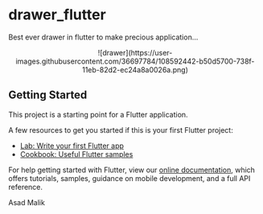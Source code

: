 <p align="center">
  <h1>drawer_flutter</h1>
  </p>

Best ever drawer in flutter to make precious application...

<p align="center">
  ![drawer](https://user-images.githubusercontent.com/36697784/108592442-b50d5700-738f-11eb-82d2-ec24a8a0026a.png)
  </p>


## Getting Started

This project is a starting point for a Flutter application.

A few resources to get you started if this is your first Flutter project:

- [Lab: Write your first Flutter app](https://flutter.dev/docs/get-started/codelab)
- [Cookbook: Useful Flutter samples](https://flutter.dev/docs/cookbook)

For help getting started with Flutter, view our
[online documentation](https://flutter.dev/docs), which offers tutorials,
samples, guidance on mobile development, and a full API reference.

Asad Malik
